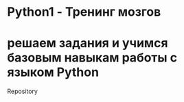 # Python1 - Тренинг мозгов
# решаем задания и учимся базовым навыкам работы с языком Python

Repository








